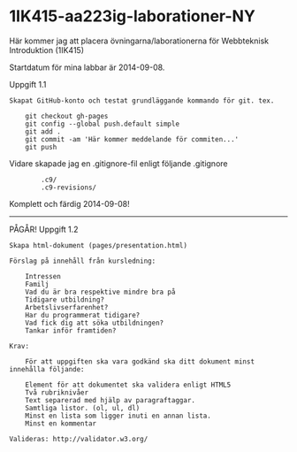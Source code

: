 1IK415-aa223ig-laborationer-NY
==============================

Här kommer jag att placera övningarna/laborationerna för Webbteknisk Introduktion (1IK415)

Startdatum för mina labbar är 2014-09-08.


Uppgift 1.1 

    Skapat GitHub-konto och testat grundläggande kommando för git. tex.
        
        git checkout gh-pages
        git config --global push.default simple
        git add .
        git commit -am 'Här kommer meddelande för commiten...'
        git push        


Vidare skapade jag en .gitignore-fil enligt följande
    .gitignore
        
            .c9/
            .c9-revisions/
            
Komplett och färdig 2014-09-08!
            
*****************************************************************************

PÅGÅR! Uppgift 1.2

    Skapa html-dokument (pages/presentation.html)
    
    Förslag på innehåll från kursledning:
    
        Intressen
        Familj
        Vad du är bra respektive mindre bra på
        Tidigare utbildning?
        Arbetslivserfarenhet?
        Har du programmerat tidigare?
        Vad fick dig att söka utbildningen?
        Tankar inför framtiden?
    
    Krav:
    
        För att uppgiften ska vara godkänd ska ditt dokument minst innehålla följande:

        Element för att dokumentet ska validera enligt HTML5    
        Två rubriknivåer
        Text separerad med hjälp av paragraftaggar.
        Samtliga listor. (ol, ul, dl)
        Minst en lista som ligger inuti en annan lista.
        Minst en kommentar
    
    Valideras: http://validator.w3.org/